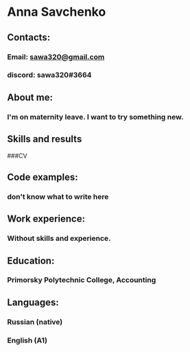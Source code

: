 # **Anna Savchenko**
## Contacts:
### Email: sawa320@gmail.com
### discord: sawa320#3664
## About me:
### I'm on maternity leave. I want to try something new.
## Skills and results
###CV
## Code examples:
### don't know what to write here
## Work experience:
### Without skills and experience.
## Education:
### Primorsky Polytechnic College, Accounting
## Languages:
### Russian (native)
### English (A1)